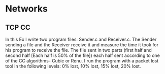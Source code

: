 # Networks
## TCP CC<br>
In this Ex I write two program files: Sender.c and Receiver.c. The Sender sending a file and the
Receiver receive it and measure the time it took for his program to receive the file.
The file sent in two parts (first half and second half [Each half is 50% of the file]) each
half sent according to one of the CC algorithms- Cubic or Renu.
I run the program with a packet lost tool in the following levels:
0% lost, 10% lost, 15% lost, 20% lost.
